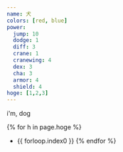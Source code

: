 ```yaml
---
name: 犬
colors: [red, blue]
power:
  jump: 10
  dodge: 1
  diff: 3
  crane: 1
  cranewing: 4
  dex: 3
  cha: 3
  armor: 4
  shield: 4
hoge: [1,2,3]
---
```


i'm, dog

{% for h in page.hoge %}
- {{ forloop.index0 }}
{% endfor %}